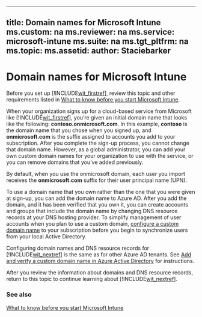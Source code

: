 

---
title: Domain names for Microsoft Intune
ms.custom: na
ms.reviewer: na
ms.service: microsoft-intune
ms.suite: na
ms.tgt_pltfrm: na
ms.topic: 
ms.assetid: 
author: Staciebarker
---
# Domain names for Microsoft Intune

Before you set up [!INCLUDE[wit_firstref](../includes/wit_firstref_md.md)], review this topic and other requirements listed in [What to know before you start Microsoft Intune](what-to-know-before-you-start-microsoft-intune.md).

When your organization signs up for a cloud-based service from Microsoft like [!INCLUDE[wit_firstref](../includes/wit_firstref_md.md)], you’re given an initial domain name that looks like the following: **contoso.onmicrosoft.com**. In this example, **contoso** is the domain name that you chose when you signed up, and **onmicrosoft.com** is the suffix assigned to accounts you add to your subscription. After you complete the sign-up process, you cannot change that domain name. However, as a global administrator, you can add your own custom domain names for your organization to use with the service, or you can remove domains that you’ve added previously.

By default, when you use the onmicrosoft domain, each user you import receives the **onmicrosoft.com** suffix for their user principal name (UPN).

To use a domain name that you own rather than the one that you were given at sign-up, you can add the domain name to Azure AD. After you add the domain, and it has been verified that you own it, you can create accounts and groups that include the domain name by changing DNS resource records at your DNS hosting provider. To simplify management of user accounts when you plan to use a custom domain, [configure a custom domain name](/Intune/GetStarted/get-started-with-a-paid-subscription-to-microsoft-intune-step-2.html) to your subscription before you begin to synchronize users from your local Active Directory.

Configuring domain names and DNS resource records for [!INCLUDE[wit_nextref](../includes/wit_nextref_md.md)] is the same as for other Azure AD tenants. See [Add and verify a custom domain name in Azure Active Directory](https://azure.microsoft.com/documentation/articles/active-directory-add-domain-add-verify-general/) for instructions.

After you review the information about domains and DNS resource records, return to this topic to continue learning about [!INCLUDE[wit_nextref](../includes/wit_nextref_md.md)].

### See also
[What to know before you start Microsoft Intune](what-to-know-before-you-start-microsoft-intune.md)